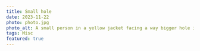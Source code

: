 ```yaml
---
title: Small hole
date: 2023-11-22
photo: photo.jpg
photo_alt: A small person in a yellow jacket facing a way bigger hole in a hill
tags: Misc
featured: true
---
```

